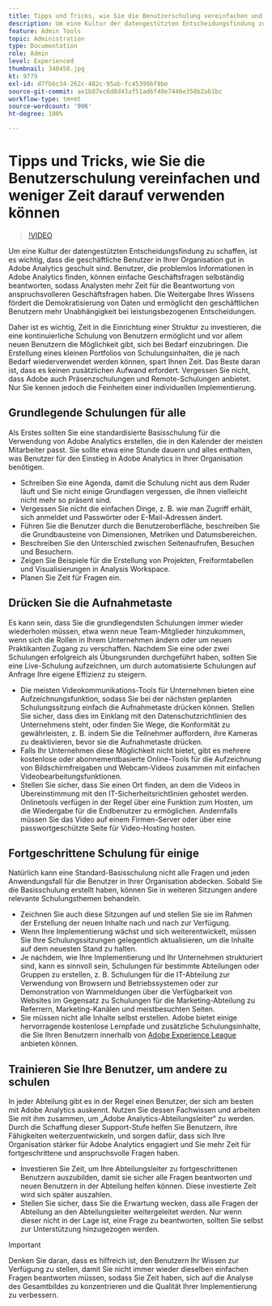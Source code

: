 ```yaml
---
title: Tipps und Tricks, wie Sie die Benutzerschulung vereinfachen und weniger Zeit darauf verwenden können
description: Um eine Kultur der datengestützten Entscheidungsfindung zu schaffen, ist es wichtig, dass die geschäftliche Benutzer in Ihrer Organisation gut in Adobe Analytics geschult sind. Benutzer, die problemlos Informationen in Adobe Analytics finden, können einfache Geschäftsfragen selbständig beantworten, sodass Analysten mehr Zeit für die Beantwortung von anspruchsvolleren Geschäftsfragen haben. Die Weitergabe Ihres Wissens fördert die Demokratisierung von Daten und ermöglicht den geschäftlichen Benutzern mehr Unabhängigkeit bei leistungsbezogenen Entscheidungen.
feature: Admin Tools
topic: Administration
type: Documentation
role: Admin
level: Experienced
thumbnail: 340458.jpg
kt: 9779
exl-id: d7fb6c34-262c-482c-95ab-fc45399bf9be
source-git-commit: ae1b87ec6d8d43af51ad6f40e7446e350b2ab1bc
workflow-type: tm+mt
source-wordcount: '906'
ht-degree: 100%

---
```


# Tipps und Tricks, wie Sie die Benutzerschulung vereinfachen und weniger Zeit darauf verwenden können

>[!VIDEO](https://video.tv.adobe.com/v/340458/?quality=12&learn=on)

Um eine Kultur der datengestützten Entscheidungsfindung zu schaffen, ist es wichtig, dass die geschäftliche Benutzer in Ihrer Organisation gut in Adobe Analytics geschult sind. Benutzer, die problemlos Informationen in Adobe Analytics finden, können einfache Geschäftsfragen selbständig beantworten, sodass Analysten mehr Zeit für die Beantwortung von anspruchsvolleren Geschäftsfragen haben. Die Weitergabe Ihres Wissens fördert die Demokratisierung von Daten und ermöglicht den geschäftlichen Benutzern mehr Unabhängigkeit bei leistungsbezogenen Entscheidungen.

Daher ist es wichtig, Zeit in die Einrichtung einer Struktur zu investieren, die eine kontinuierliche Schulung von Benutzern ermöglicht und vor allem neuen Benutzern die Möglichkeit gibt, sich bei Bedarf einzubringen. Die Erstellung eines kleinen Portfolios von Schulungsinhalten, die je nach Bedarf wiederverwendet werden können, spart Ihnen Zeit. Das Beste daran ist, dass es keinen zusätzlichen Aufwand erfordert. Vergessen Sie nicht, dass Adobe auch Präsenzschulungen und Remote-Schulungen anbietet. Nur Sie kennen jedoch die Feinheiten einer individuellen Implementierung.


## Grundlegende Schulungen für alle

Als Erstes sollten Sie eine standardisierte Basisschulung für die Verwendung von Adobe Analytics erstellen, die in den Kalender der meisten Mitarbeiter passt. Sie sollte etwa eine Stunde dauern und alles enthalten, was Benutzer für den Einstieg in Adobe Analytics in Ihrer Organisation benötigen.

* Schreiben Sie eine Agenda, damit die Schulung nicht aus dem Ruder läuft und Sie nicht einige Grundlagen vergessen, die Ihnen vielleicht nicht mehr so präsent sind.
* Vergessen Sie nicht die einfachen Dinge, z. B. wie man Zugriff erhält, sich anmeldet und Passwörter oder E-Mail-Adressen ändert.
* Führen Sie die Benutzer durch die Benutzeroberfläche, beschreiben Sie die Grundbausteine von Dimensionen, Metriken und Datumsbereichen.
* Beschreiben Sie den Unterschied zwischen Seitenaufrufen, Besuchen und Besuchern.
* Zeigen Sie Beispiele für die Erstellung von Projekten, Freiformtabellen und Visualisierungen in Analysis Workspace.
* Planen Sie Zeit für Fragen ein.

## Drücken Sie die Aufnahmetaste

Es kann sein, dass Sie die grundlegendsten Schulungen immer wieder wiederholen müssen, etwa wenn neue Team-Mitglieder hinzukommen, wenn sich die Rollen in Ihrem Unternehmen ändern oder um neuen Praktikanten Zugang zu verschaffen. Nachdem Sie eine oder zwei Schulungen erfolgreich als Übungsrunden durchgeführt haben, sollten Sie eine Live-Schulung aufzeichnen, um durch automatisierte Schulungen auf Anfrage Ihre eigene Effizienz zu steigern.

* Die meisten Videokommunikations-Tools für Unternehmen bieten eine Aufzeichnungsfunktion, sodass Sie bei der nächsten geplanten Schulungssitzung einfach die Aufnahmetaste drücken können. Stellen Sie sicher, dass dies im Einklang mit den Datenschutzrichtlinien des Unternehmens steht, oder finden Sie Wege, die Konformität zu gewährleisten, z. B. indem Sie die Teilnehmer auffordern, ihre Kameras zu deaktivieren, bevor sie die Aufnahmetaste drücken.
* Falls Ihr Unternehmen diese Möglichkeit nicht bietet, gibt es mehrere kostenlose oder abonnementbasierte Online-Tools für die Aufzeichnung von Bildschirmfreigaben und Webcam-Videos zusammen mit einfachen Videobearbeitungsfunktionen.
* Stellen Sie sicher, dass Sie einen Ort finden, an dem die Videos in Übereinstimmung mit den IT-Sicherheitsrichtlinien gehostet werden. Onlinetools verfügen in der Regel über eine Funktion zum Hosten, um die Wiedergabe für die Endbenutzer zu ermöglichen. Andernfalls müssen Sie das Video auf einem Firmen-Server oder über eine passwortgeschützte Seite für Video-Hosting hosten.

## Fortgeschrittene Schulung für einige

Natürlich kann eine Standard-Basisschulung nicht alle Fragen und jeden Anwendungsfall für die Benutzer in Ihrer Organisation abdecken. Sobald Sie die Basisschulung erstellt haben, können Sie in weiteren Sitzungen andere relevante Schulungsthemen behandeln.

* Zeichnen Sie auch diese Sitzungen auf und stellen Sie sie im Rahmen der Erstellung der neuen Inhalte nach und nach zur Verfügung.
* Wenn Ihre Implementierung wächst und sich weiterentwickelt, müssen Sie Ihre Schulungssitzungen gelegentlich aktualisieren, um die Inhalte auf dem neuesten Stand zu halten.
* Je nachdem, wie Ihre Implementierung und Ihr Unternehmen strukturiert sind, kann es sinnvoll sein, Schulungen für bestimmte Abteilungen oder Gruppen zu erstellen, z. B. Schulungen für die IT-Abteilung zur Verwendung von Browsern und Betriebssystemen oder zur Demonstration von Warnmeldungen über die Verfügbarkeit von Websites im Gegensatz zu Schulungen für die Marketing-Abteilung zu Referrern, Marketing-Kanälen und meistbesuchten Seiten.
* Sie müssen nicht alle Inhalte selbst erstellen. Adobe bietet einige hervorragende kostenlose Lernpfade und zusätzliche Schulungsinhalte, die Sie Ihren Benutzern innerhalb von [Adobe Experience League](https://experienceleague.adobe.com/docs/analytics.html?lang=de) anbieten können.



## Trainieren Sie Ihre Benutzer, um andere zu schulen

In jeder Abteilung gibt es in der Regel einen Benutzer, der sich am besten mit Adobe Analytics auskennt. Nutzen Sie dessen Fachwissen und arbeiten Sie mit ihm zusammen, um „Adobe Analytics-Abteilungsleiter“ zu werden. Durch die Schaffung dieser Support-Stufe helfen Sie Benutzern, ihre Fähigkeiten weiterzuentwickeln, und sorgen dafür, dass sich Ihre Organisation stärker für Adobe Analytics engagiert und Sie mehr Zeit für fortgeschrittene und anspruchsvolle Fragen haben.

* Investieren Sie Zeit, um Ihre Abteilungsleiter zu fortgeschrittenen Benutzern auszubilden, damit sie sicher alle Fragen beantworten und neuen Benutzern in der Abteilung helfen können. Diese investierte Zeit wird sich später auszahlen.
* Stellen Sie sicher, dass Sie die Erwartung wecken, dass alle Fragen der Abteilung an den Abteilungsleiter weitergeleitet werden. Nur wenn dieser nicht in der Lage ist, eine Frage zu beantworten, sollten Sie selbst zur Unterstützung hinzugezogen werden.

>[!IMPORTANT]
>
>Denken Sie daran, dass es hilfreich ist, den Benutzern Ihr Wissen zur Verfügung zu stellen, damit Sie nicht immer wieder dieselben einfachen Fragen beantworten müssen, sodass Sie Zeit haben, sich auf die Analyse des Gesamtbildes zu konzentrieren und die Qualität Ihrer Implementierung zu verbessern.
